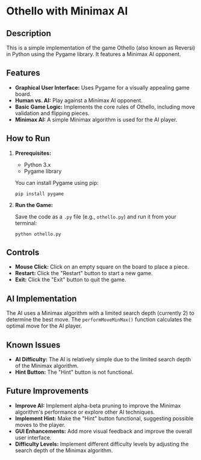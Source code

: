 # Othello with Minimax AI

## Description

This is a simple implementation of the game Othello (also known as Reversi) in Python using the Pygame library. It features a Minimax AI opponent.

## Features

*   **Graphical User Interface:** Uses Pygame for a visually appealing game board.
*   **Human vs. AI:** Play against a Minimax AI opponent.
*   **Basic Game Logic:** Implements the core rules of Othello, including move validation and flipping pieces.
*   **Minimax AI:** A simple Minimax algorithm is used for the AI player.

## How to Run

1.  **Prerequisites:**
    *   Python 3.x
    *   Pygame library

    You can install Pygame using pip:

    ```
    pip install pygame
    ```

2.  **Run the Game:**

    Save the code as a `.py` file (e.g., `othello.py`) and run it from your terminal:

    ```
    python othello.py
    ```

## Controls

*   **Mouse Click:** Click on an empty square on the board to place a piece.
*   **Restart:** Click the "Restart" button to start a new game.
*   **Exit:** Click the "Exit" button to quit the game.

## AI Implementation

The AI uses a Minimax algorithm with a limited search depth (currently 2) to determine the best move. The `performMoveMinMax()` function calculates the optimal move for the AI player.

## Known Issues

*   **AI Difficulty:** The AI is relatively simple due to the limited search depth of the Minimax algorithm.
*   **Hint Button:** The "Hint" button is not functional.

## Future Improvements

*   **Improve AI:** Implement alpha-beta pruning to improve the Minimax algorithm's performance or explore other AI techniques.
*   **Implement Hint:** Make the "Hint" button functional, suggesting possible moves to the player.
*   **GUI Enhancements:** Add more visual feedback and improve the overall user interface.
*   **Difficulty Levels:** Implement different difficulty levels by adjusting the search depth of the Minimax algorithm.
